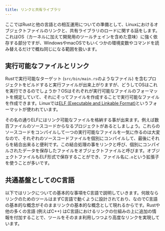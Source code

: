 ```yaml
---
title: リンクと共有ライブラリ
---
```


ここではRustと他の言語との相互運用についての準備として、Linuxにおけるオブジェクトファイルのリンクと、共有ライブラリのロードに関する話をします。これはOS（カーネルに加えて開発用のツールチェインを含めた意味）に強く依存する部分ですが、WindowsやmacOSでもいくつかの環境変数やコマンドを読み替えるだけで概ね同じになる範囲を扱います。

実行可能なファイルとリンク
-------------------------
Rustで実行可能なターゲット (`src/bin/main.rs`のようなファイル) を含むプロジェクトをビルドすると実行ファイルが出来上がりますが、どうしてOSはこれを実行できるのでしょうか？OSはそれぞれが実行可能なファイルのフォーマットを規定していて、それにそってファイルを作成することで実行可能なファイルを作成できます。Linuxでは[ELF (Executable and Linkable Format)](https://ja.wikipedia.org/wiki/Executable_and_Linkable_Format)というフォーマットが使われています。

その名の通りELFにはリンク可能なファイルを格納する事が出来ます。例えば数百ファイルのソースコードからなるプロジェクトがあるとしましょう。これらのソースコードをコンパイルして一つの実行可能なファイルを一気に作るのは大変なので、それぞれのソースコードファイルを個別にコンパイルして、最後にそれらを結合出来ると便利です。この結合処理の事をリンクと呼び、個別にコンパイルされたデータを保存したファイルをオブジェクトファイルと呼びます。オブジェクトファイルもELF形式で保存することができ、ファイル名に`.o`という拡張子を使うことが多いです。

共通基盤としてのC言語
--------------------
以下ではリンクについての基本的な事項をC言語で説明していきます。何故ならリンクのためのツールはまずC言語で動くように設計されており、なのでC言語の基本的な概念がそのままリンクの基本的な概念として現れるからです。Rustや他の多くの言語 (例えばC++) はC言語におけるリンクの仕組みの上に追加の情報を付加することで、ツールをそのまま利用しつつより高度なリンクを実現しています。
